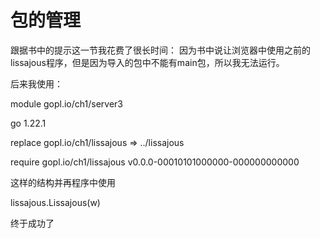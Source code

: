 # 包的管理

跟据书中的提示这一节我花费了很长时间： 因为书中说让浏览器中使用之前的lissajous程序，但是因为导入的包中不能有main包，所以我无法运行。

后来我使用：

module gopl.io/ch1/server3

go 1.22.1

replace gopl.io/ch1/lissajous => ../lissajous

require gopl.io/ch1/lissajous v0.0.0-00010101000000-000000000000

这样的结构并再程序中使用

lissajous.Lissajous(w)

终于成功了
